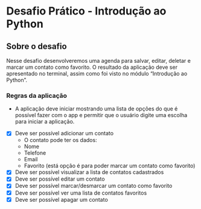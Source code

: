 # Desafio Prático - Introdução ao Python

## Sobre o desafio

Nesse desafio desenvolveremos uma agenda para salvar, editar, deletar e marcar um contato como favorito. O resultado da aplicação deve ser apresentado no terminal, assim como foi visto no módulo “Introdução ao Python”.

### Regras da aplicação

- A aplicação deve iniciar mostrando uma lista de opções do que é possível fazer com o app e permitir que o usuário digite uma escolha para iniciar a aplicação.
- [x] Deve ser possível adicionar um contato
    - O contato pode ter os dados:
    - Nome
    - Telefone
    - Email
    - Favorito (está opção é para poder marcar um contato como favorito)
- [x] Deve ser possível visualizar a lista de contatos cadastrados
- [x] Deve ser possível editar um contato
- [x] Deve ser possível marcar/desmarcar um contato como favorito
- [x] Deve ser possível ver uma lista de contatos favoritos
- [x] Deve ser possível apagar um contato

